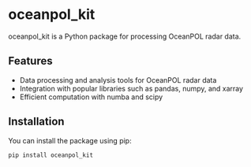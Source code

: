 # oceanpol_kit

oceanpol_kit is a Python package for processing OceanPOL radar data.

## Features

- Data processing and analysis tools for OceanPOL radar data
- Integration with popular libraries such as pandas, numpy, and xarray
- Efficient computation with numba and scipy

## Installation

You can install the package using pip:

```bash
pip install oceanpol_kit
```